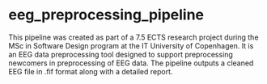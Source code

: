 # eeg_preprocessing_pipeline
This pipeline was created as part of a 7.5 ECTS research project during the MSc in Software Design program at the IT University of Copenhagen. It is an EEG data preprocessing tool designed to support preprocessing newcomers in preprocessing of EEG data. The pipeline outputs a cleaned EEG file in .fif format along with a detailed report.
